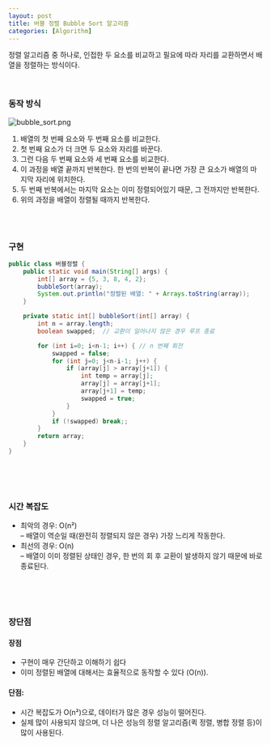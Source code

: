 ```yaml
---
layout: post
title: 버블 정렬 Bubble Sort 알고리즘
categories: [Algorithm]
---
```


정렬 알고리즘 중 하나로,
인접한 두 요소를 비교하고 필요에 따라 자리를 교환하면서 배열을 정렬하는 방식이다.



<br>  

### 동작 방식
![bubble_sort.png](https://github.com/user-attachments/assets/383cb2ab-d46b-44e6-a674-ee114ad7f15b)

1. 배열의 첫 번째 요소와 두 번째 요소를 비교한다.
2. 첫 번째 요소가 더 크면 두 요소와 자리를 바꾼다.
3. 그런 다음 두 번째 요소와 세 번째 요소를 비교한다.
4. 이 과정을 배열 끝까지 반복한다. 한 번의 반복이 끝나면 가장 큰 요소가 배열의 마지막 자리에 위치한다.
5. 두 번째 반복에서는 마지막 요소는 이미 정렬되어있기 때문, 그 전까지만 반복한다.
6. 위의 과정을 배열이 정렬될 때까지 반복한다.

<br><br>

### 구현 
```java
public class 버블정렬 {
    public static void main(String[] args) {
        int[] array = {5, 3, 8, 4, 2};
        bubbleSort(array);
        System.out.println("정렬된 배열: " + Arrays.toString(array));
    }

    private static int[] bubbleSort(int[] array) {
        int n = array.length;
        boolean swapped;  // 교환이 일어나지 않은 경우 루프 종료

        for (int i=0; i<n-1; i++) { // n 번째 회전
            swapped = false;
            for (int j=0; j<n-i-1; j++) {
                if (array[j] > array[j+1]) {
                    int temp = array[j];
                    array[j] = array[j+1];
                    array[j+1] = temp;
                    swapped = true;
                }
            }
            if (!swapped) break;;
        }
        return array;
    }
}
```

<br><br><br>


### 시간 복잡도 
- 최악의 경우: O(n²)  
  – 배열이 역순일 때(완전히 정렬되지 않은 경우) 가장 느리게 작동한다.
- 최선의 경우: O(n)   
  – 배열이 이미 정렬된 상태인 경우, 한 번의 회 후 교환이 발생하지 않기 때문에 바로 종료된다.

<br><br><br>


### 장단점
#### 장점
- 구현이 매우 간단하고 이해하기 쉽다
- 이미 정렬된 배열에 대해서는 효율적으로 동작할 수 있다 (O(n)).

#### 단점:
- 시간 복잡도가 O(n²)으로, 데이터가 많은 경우 성능이 떨어진다.
- 실제 많이 사용되지 않으며, 더 나은 성능의 정렬 알고리즘(퀵 정렬, 병합 정렬 등)이 많이 사용된다.
